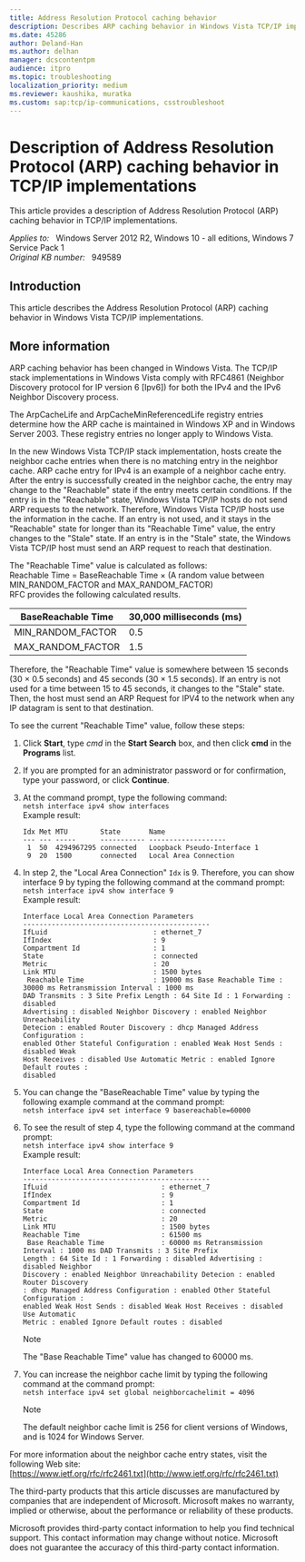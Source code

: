 ```yaml
---
title: Address Resolution Protocol caching behavior
description: Describes ARP caching behavior in Windows Vista TCP/IP implementations.
ms.date: 45286
author: Deland-Han
ms.author: delhan
manager: dcscontentpm
audience: itpro
ms.topic: troubleshooting
localization_priority: medium
ms.reviewer: kaushika, muratka
ms.custom: sap:tcp/ip-communications, csstroubleshoot
---
```

# Description of Address Resolution Protocol (ARP) caching behavior in TCP/IP implementations

This article provides a description of Address Resolution Protocol (ARP) caching behavior in TCP/IP implementations.

_Applies to:_ &nbsp; Windows Server 2012 R2, Windows 10 - all editions, Windows 7 Service Pack 1  
_Original KB number:_ &nbsp; 949589

## Introduction

This article describes the Address Resolution Protocol (ARP) caching behavior in Windows Vista TCP/IP implementations.

## More information

ARP caching behavior has been changed in Windows Vista. The TCP/IP stack implementations in Windows Vista comply with RFC4861 (Neighbor Discovery protocol for IP version 6 [Ipv6]) for both the IPv4 and the IPv6 Neighbor Discovery process.

The ArpCacheLife and ArpCacheMinReferencedLife registry entries determine how the ARP cache is maintained in Windows XP and in Windows Server 2003. These registry entries no longer apply to Windows Vista.

In the new Windows Vista TCP/IP stack implementation, hosts create the neighbor cache entries when there is no matching entry in the neighbor cache. ARP cache entry for IPv4 is an example of a neighbor cache entry. After the entry is successfully created in the neighbor cache, the entry may change to the "Reachable" state if the entry meets certain conditions. If the entry is in the "Reachable" state, Windows Vista TCP/IP hosts do not send ARP requests to the network. Therefore, Windows Vista TCP/IP hosts use the information in the cache. If an entry is not used, and it stays in the "Reachable" state for longer than its "Reachable Time" value, the entry changes to the "Stale" state. If an entry is in the "Stale" state, the Windows Vista TCP/IP host must send an ARP request to reach that destination.

The "Reachable Time" value is calculated as follows:  
Reachable Time = BaseReachable Time × (A random value between MIN_RANDOM_FACTOR and MAX_RANDOM_FACTOR)  
RFC provides the following calculated results.

|BaseReachable Time|30,000 milliseconds (ms)|
|---|---|
|MIN_RANDOM_FACTOR|0.5|
|MAX_RANDOM_FACTOR|1.5|

Therefore, the "Reachable Time" value is somewhere between 15 seconds (30 × 0.5 seconds) and 45 seconds (30 × 1.5 seconds). If an entry is not used for a time between 15 to 45 seconds, it changes to the "Stale" state. Then, the host must send an ARP Request for IPV4 to the network when any IP datagram is sent to that destination.

To see the current "Reachable Time" value, follow these steps:

1. Click **Start**, type *cmd* in the **Start Search** box, and then click **cmd** in the **Programs** list.

2. If you are prompted for an administrator password or for confirmation, type your password, or click **Continue**.
3. At the command prompt, type the following command:  
`netsh interface ipv4 show interfaces`  
 Example result:  

    ```console
    Idx Met MTU        State       Name
    --- --- -----      ----------- -------------------
     1  50  4294967295 connected   Loopback Pseudo-Interface 1
     9  20  1500       connected   Local Area Connection

    ```

4. In step 2, the "Local Area Connection" `Idx` is 9. Therefore, you can show interface 9 by typing the following command at the command prompt:  
`netsh interface ipv4 show interface 9`  
Example result:  

    ```console
    Interface Local Area Connection Parameters
    ----------------------------------------------
    IfLuid                          : ethernet_7
    IfIndex                         : 9
    Compartment Id                  : 1
    State                           : connected
    Metric                          : 20
    Link MTU                        : 1500 bytes
     Reachable Time                 : 19000 ms Base Reachable Time : 30000 ms Retransmission Interval : 1000 ms
    DAD Transmits : 3 Site Prefix Length : 64 Site Id : 1 Forwarding : disabled  
    Advertising : disabled Neighbor Discovery : enabled Neighbor Unreachability  
    Detecion : enabled Router Discovery : dhcp Managed Address Configuration :
    enabled Other Stateful Configuration : enabled Weak Host Sends : disabled Weak  
    Host Receives : disabled Use Automatic Metric : enabled Ignore Default routes :  
    disabled
    ```

5. You can change the "BaseReachable Time" value by typing the following example command at the command prompt:  
`netsh interface ipv4 set interface 9 basereachable=60000`  

6. To see the result of step 4, type the following command at the command prompt:  
`netsh interface ipv4 show interface 9`  
 Example result:  

    ```console
    Interface Local Area Connection Parameters
    ----------------------------------------------
    IfLuid                            : ethernet_7
    IfIndex                           : 9
    Compartment Id                    : 1
    State                             : connected
    Metric                            : 20
    Link MTU                          : 1500 bytes
    Reachable Time                    : 61500 ms
     Base Reachable Time              : 60000 ms Retransmission Interval : 1000 ms DAD Transmits : 3 Site Prefix
    Length : 64 Site Id : 1 Forwarding : disabled Advertising : disabled Neighbor
    Discovery : enabled Neighbor Unreachability Detecion : enabled Router Discovery
    : dhcp Managed Address Configuration : enabled Other Stateful Configuration :
    enabled Weak Host Sends : disabled Weak Host Receives : disabled Use Automatic
    Metric : enabled Ignore Default routes : disabled
    ```

    >[!NOTE]
    >The "Base Reachable Time" value has changed to 60000 ms.  

7. You can increase the neighbor cache limit by typing the following command at the command prompt:  
`netsh interface ipv4 set global neighborcachelimit = 4096`  

    >[!NOTE]
    >The default neighbor cache limit is 256 for client versions of Windows, and is 1024 for Windows Server.  

For more information about the neighbor cache entry states, visit the following Web site:  
[https://www.ietf.org/rfc/rfc2461.txt](http://www.ietf.org/rfc/rfc2461.txt)  

The third-party products that this article discusses are manufactured by companies that are independent of Microsoft. Microsoft makes no warranty, implied or otherwise, about the performance or reliability of these products.  

Microsoft provides third-party contact information to help you find technical support. This contact information may change without notice. Microsoft does not guarantee the accuracy of this third-party contact information.
